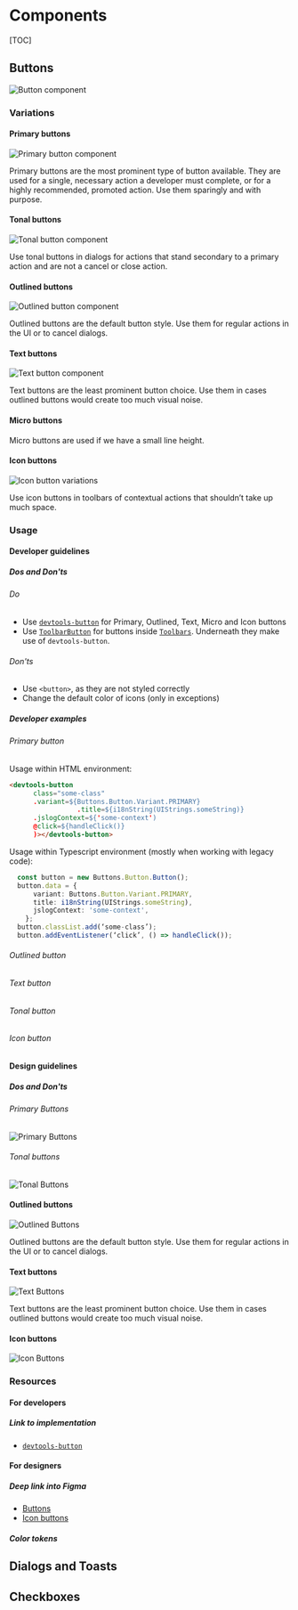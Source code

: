 
# Components

[TOC]

## Buttons

![Button component](images/button-text-variations.png)

### Variations

#### Primary buttons
![Primary button component](images/primary-buttons.png)

Primary buttons are the most prominent type of button available. They are used for a single, necessary action a developer must complete, or for a highly recommended, promoted action. Use them sparingly and with purpose.

#### Tonal buttons
![Tonal button component](images/tonal-buttons.png)

Use tonal buttons in dialogs for actions that stand secondary to a primary action and are not a cancel or close action.

#### Outlined buttons
![Outlined button component](images/outlined-buttons.png)

Outlined buttons are the default button style. Use them for regular actions in the UI or to cancel dialogs.

#### Text buttons
![Text button component](images/text-buttons.png)

Text buttons are the least prominent button choice. Use them in cases outlined buttons would create too much visual noise.

#### Micro buttons
Micro buttons are used if we have a small line height.

#### Icon buttons
![Icon button variations](images/button-icon-variations.png)

Use icon buttons in toolbars of contextual actions that shouldn’t take up much space.


### Usage
#### Developer guidelines
##### Dos and Don'ts

###### Do
* Use [`devtools-button`](https://source.chromium.org/chromium/chromium/src/+/main:third_party/devtools-frontend/src/front_end/ui/components/buttons/Button.ts) for Primary, Outlined, Text, Micro and Icon buttons
* Use [`ToolbarButton`](https://source.chromium.org/chromium/chromium/src/+/main:third_party/devtools-frontend/src/front_end/ui/legacy/Toolbar.ts;drc=2017cd8a8925f180257662f78eaf9eb93e8e394d;bpv=1;bpt=1;l=555?q=toolbar.ts%20devtools&ss=chromium&gsn=ToolbarButton&gs=KYTHE%3A%2F%2Fkythe%3A%2F%2Fchromium.googlesource.com%2Fcodesearch%2Fchromium%2Fsrc%2F%2Fmain%3Flang%3Dtypescript%3Fpath%3Dfront_end%2Fui%2Flegacy%2FToolbar%23ToolbarButton%2523type) for buttons inside [`Toolbars`](https://source.chromium.org/chromium/chromium/src/+/main:third_party/devtools-frontend/src/front_end/ui/legacy/Toolbar.ts). Underneath they make use of `devtools-button`.


###### Don'ts
* Use `<button>`, as they are not styled correctly
* Change the default color of icons (only in exceptions)

##### Developer examples

###### Primary button
Usage within HTML environment:

```html
<devtools-button
      class="some-class"
      .variant=${Buttons.Button.Variant.PRIMARY}
                 .title=${i18nString(UIStrings.someString)}
      .jslogContext=${'some-context')
      @click=${handleClick()}
      )></devtools-button>
```

Usage within Typescript environment (mostly when working with legacy code):

```ts
  const button = new Buttons.Button.Button();
  button.data = {
      variant: Buttons.Button.Variant.PRIMARY,
      title: i18nString(UIStrings.someString),
      jslogContext: 'some-context',
    };
  button.classList.add(‘some-class’);
  button.addEventListener(‘click’, () => handleClick());

```
###### Outlined button
###### Text button
###### Tonal button
###### Icon button

#### Design guidelines
##### Dos and Don'ts
###### Primary Buttons
 ![Primary Buttons](images/primary-dodonts.png)

###### Tonal buttons
 ![Tonal Buttons](images/tonal-dodonts.png)

#### Outlined buttons
 ![Outlined Buttons](images/outlined-dodonts.png)

Outlined buttons are the default button style. Use them for regular actions in the UI or to cancel dialogs.

#### Text buttons
 ![Text Buttons](images/text-dodonts.png)

Text buttons are the least prominent button choice. Use them in cases outlined buttons would create too much visual noise.

#### Icon buttons
 ![Icon Buttons](images/icon-dodonts.png)

### Resources

#### For developers
##### Link to implementation
* [`devtools-button`](https://source.chromium.org/chromium/chromium/src/+/main:third_party/devtools-frontend/src/front_end/ui/components/buttons/Button.ts)

#### For designers

##### Deep link into Figma
* [Buttons](https://www.figma.com/design/A5iQBBNAe5zPFpJvUzUgW8/CDT-design-kit?node-id=481-2167&m=dev)
* [Icon buttons](https://www.figma.com/design/A5iQBBNAe5zPFpJvUzUgW8/CDT-design-kit?node-id=571-616&m=dev)

##### Color tokens

## Dialogs and Toasts

## Checkboxes


